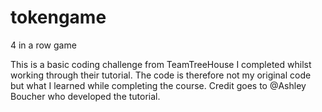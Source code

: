 # tokengame
4 in a row game

This is a basic coding challenge from TeamTreeHouse I completed whilst working through their tutorial. The code is therefore not my original code but what I learned while completing the course. Credit goes to @Ashley Boucher who developed the tutorial.

